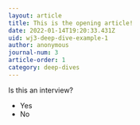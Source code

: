 ```yaml
---
layout: article
title: This is the opening article!
date: 2022-01-14T19:20:33.431Z
uid: wj3-deep-dive-example-1
author: anonymous
journal-num: 3
article-order: 1
category: deep-dives
---
```


Is this an interview?

- Yes
- No
